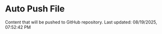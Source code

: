 # Auto Push File

Content that will be pushed to GitHub repository.
Last updated: 08/19/2025, 07:52:42 PM